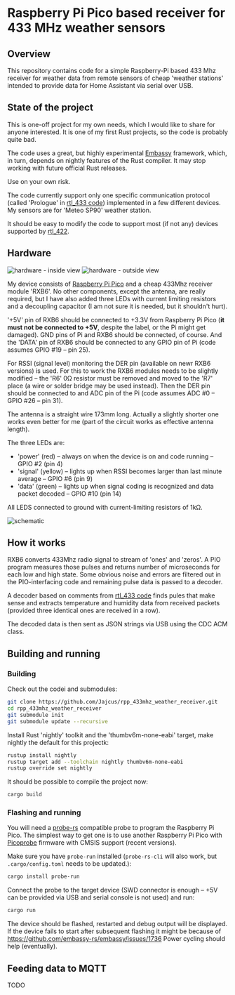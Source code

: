 # Raspberry Pi Pico based receiver for 433 MHz weather sensors

## Overview

This repository contains code for a simple Raspberry-Pi based 433 Mhz receiver for weather data from remote sensors of cheap 'weather stations' intended to provide data for Home Assistant via serial over USB.

## State of the project

This is one-off project for my own needs, which I would like to share for anyone interested. It is one of my first Rust projects, so the code is probably quite bad.

The code uses a great, but highly experimental [Embassy](https://github.com/embassy-rs/embassy) framework, which, in turn, depends on nightly features of the Rust compiler. It may stop working with future official Rust releases.

Use on your own risk.

The code currently support only one specific communication protocol (called 'Prologue' in [rtl_433 code](https://github.com/merbanan/rtl_433/blob/master/src/devices/prologue.c)) implemented in a few different devices. My sensors are for 'Meteo SP90' weather station.

It should be easy to modify the code to support most (if not any) devices supported by [rtl_422](https://github.com/merbanan/rtl_433/blob/master/src/devices/prologue.c).

## Hardware

![hardware - inside view](images/hw_inside.jpg) ![hardware - outside view](images/hw_outside.jpg)

My device consists of [Raspberry Pi Pico](https://www.raspberrypi.com/products/raspberry-pi-pico/) and a cheap 433Mhz receiver module 'RXB6'. No other components, except the antenna, are really required, but I have also added three LEDs with current limiting resistors and a decoupling capacitor (I am not sure it is needed, but it shouldn't hurt).

'+5V' pin of RXB6 should be connected to +3.3V from Raspberry Pi Pico (**it must not be connected to +5V**, despite the label, or the Pi might get damaged).
GND pins of Pi and RXB6 should be connected, of course. And the 'DATA' pin of RXB6 should be connected to any GPIO pin of Pi (code assumes GPIO #19 – pin 25).

For RSSI (signal level) monitoring the DER pin (available on newr RXB6 versions) is used. For this to work the RXB6 modules needs to be slightly modified – the 'R6' 0Ω resistor must be removed and moved to the 'R7' place (a wire or solder bridge may be used instead). Then the DER pin should be connected to and ADC pin of the Pi (code assumes ADC #0 – GPIO #26 – pin 31).

The antenna is a straight wire 173mm long. Actually a slightly shorter one works even better for me (part of the circuit works as effective antenna length).

The three LEDs are:
* 'power' (red) – always on when the device is on and code running – GPIO #2 (pin 4)
* 'signal' (yellow) – lights up when RSSI becomes larger than last minute average – GPIO #6 (pin 9)
* 'data' (green) – lights up when signal coding is recognized and data packet decoded – GPIO #10 (pin 14)

All LEDS connected to ground with current-limiting resistors of 1kΩ.

![schematic](images/schematic.svg)

## How it works

RXB6 converts 433Mhz radio signal to stream of 'ones' and 'zeros'. A PIO program measures those pulses and returns number of microseconds for each low and high state. Some obvious noise and errors are filtered out in the PIO-interfacing code and remaining pulse data is passed to a decoder.

A decoder based on comments from [rtl_433 code](https://github.com/merbanan/rtl_433/blob/master/src/devices/prologue.c) finds pules that make sense and extracts temperature and humidity data from received packets (provided three identical ones are received in a row).

The decoded data is then sent as JSON strings via USB using the CDC ACM class.

## Building and running

### Building

Check out the codei and submodules:

```bash
git clone https://github.com/Jajcus/rpp_433mhz_weather_receiver.git
cd rpp_433mhz_weather_receiver
git submodule init
git submodule update --recursive
```

Install Rust 'nightly' toolkit and the 'thumbv6m-none-eabi' target, make
nightly the default for this projectk:

```bash
rustup install nightly
rustup target add --toolchain nightly thumbv6m-none-eabi
rustup override set nightly
```

It should be possible to compile the project now:
```bash
cargo build
```

### Flashing and running

You will need a [probe-rs](https://probe.rs/) compatible probe to program the Raspberry Pi Pico. The simplest way to get one is to use another Raspberry Pi Pico with [Picoprobe](https://github.com/raspberrypi/picoprobe) firmware with CMSIS support (recent versions).

Make sure you have ``probe-run`` installed (``probe-rs-cli`` will also work, but ``.cargo/config.toml`` needs to be updated.):

```bash
cargo install probe-run
```

Connect the probe to the target device (SWD connector is enough – +5V can be provided via USB and serial console is not used) and run:

```bash
cargo run
```

The device should be flashed, restarted and debug output will be displayed.
If the device fails to start after subsequent flashing it might be because of https://github.com/embassy-rs/embassy/issues/1736 Power cycling should help (eventually).

## Feeding data to MQTT

TODO
